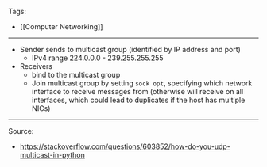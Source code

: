 Tags:
- [[Computer Networking]]
---
- Sender sends to multicast group (identified by IP address and port)
    - IPv4 range 224.0.0.0 - 239.255.255.255
- Receivers
    - bind to the multicast group
    - Join multicast group by setting `sock opt`, specifying which network interface to receive messages from (otherwise will receive on all interfaces, which could lead to duplicates if the host has multiple NICs)
---
Source:
- https://stackoverflow.com/questions/603852/how-do-you-udp-multicast-in-python
